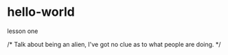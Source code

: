 # hello-world
lesson one

/* Talk about being an alien, I've got no clue as to what people are doing. */

